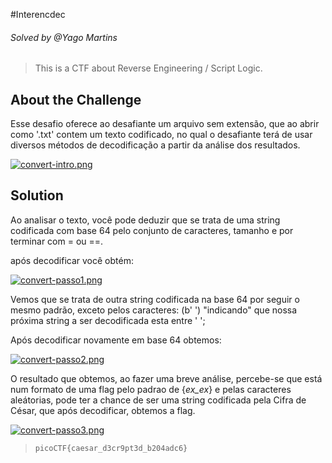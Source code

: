 #Interencdec
###### Solved by @Yago Martins
> This is a CTF about Reverse Engineering / Script Logic.
## About the Challenge
Esse desafio oferece ao desafiante um arquivo sem extensão, que ao abrir como '.txt' contem um texto codificado, no qual o desafiante terá de usar diversos métodos de decodificação a partir da análise dos resultados.

[![convert-intro.png](https://i.postimg.cc/66dwJBmt/convert-intro.png)](https://postimg.cc/rzF752TP)


## Solution
Ao analisar o texto, você pode deduzir que se trata de uma string codificada com base 64 pelo conjunto de caracteres, tamanho e por terminar com = ou ==.

após decodificar você obtém:

[![convert-passo1.png](https://i.postimg.cc/Cx5W10mZ/convert-passo1.png)](https://postimg.cc/k2rj10r9)

Vemos que se trata de outra string codificada na base 64 por seguir o mesmo padrão, exceto pelos caracteres: (b' ') "indicando" que nossa próxima string a ser decodificada esta entre ' ';

Após decodificar novamente em base 64 obtemos:

[![convert-passo2.png](https://i.postimg.cc/Pr3R0cTd/convert-passo2.png)](https://postimg.cc/Xp5LCsrP)

O resultado que obtemos, ao fazer uma breve análise, percebe-se que está num formato de uma flag pelo padrao de {_ex_ex_} e pelas caracteres aleátorias, pode ter a chance de ser uma string codificada pela Cifra de César, que após decodificar, obtemos a flag.

[![convert-passo3.png](https://i.postimg.cc/pX6ssFJT/convert-passo3.png)](https://postimg.cc/BX256ty9)



>`picoCTF{caesar_d3cr9pt3d_b204adc6}`
 

